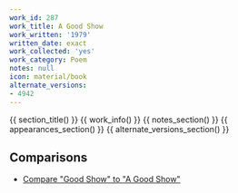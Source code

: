 ```yaml
---
work_id: 287
work_title: A Good Show
work_written: '1979'
written_date: exact
work_collected: 'yes'
work_category: Poem
notes: null
icon: material/book
alternate_versions:
- 4942
---
```


{{ section_title() }}
{{ work_info() }}
{{ notes_section() }}
{{ appearances_section() }}
{{ alternate_versions_section() }}
## Comparisons
- [Compare "Good Show" to "A Good Show"](https://bukowski.net/comparisons/good_show.php)